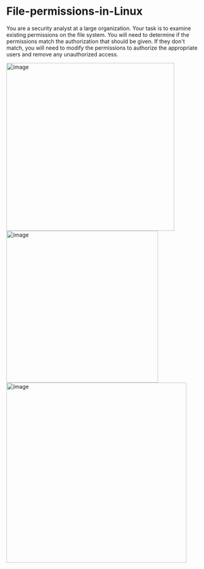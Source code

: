 # File-permissions-in-Linux
You are a security analyst at a large organization. Your task is to examine existing permissions on the file system. You will need to determine if the permissions match the authorization that should be given. If they don't match, you will need to modify the permissions to authorize the appropriate users and remove any unauthorized access.

<img width="438" alt="image" src="https://github.com/jli149/File-permissions-in-Linux/assets/52467584/71f03d0d-0a75-4c89-91a1-20782874abad"> <br>
<img width="396" alt="image" src="https://github.com/jli149/File-permissions-in-Linux/assets/52467584/e3fed15d-a1c4-4c6c-b0d9-b19726d2f454"> <br>
<img width="470" alt="image" src="https://github.com/jli149/File-permissions-in-Linux/assets/52467584/0e8a6108-f703-461b-8eb2-9fbe5715903b">


